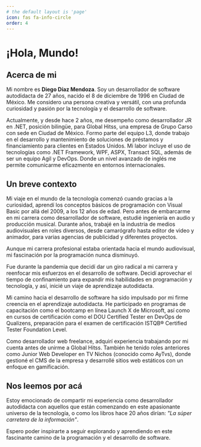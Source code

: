 ```yaml
---
# the default layout is 'page'
icon: fas fa-info-circle
order: 4
---
```

# ¡Hola, Mundo!

## Acerca de mi
Mi nombre es **Diego Díaz Mendoza**. Soy un desarrollador de software autodidacta de 27 años, nacido el 8 de diciembre de 1996 en Ciudad de México. Me considero una persona creativa y versátil, con una profunda curiosidad y pasión por la tecnología y el desarrollo de software.

Actualmente, y desde hace 2 años, me desempeño como desarrollador JR en .NET, posición bilingüe, para Global Hitss, una empresa de Grupo Carso con sede en Ciudad de México. Formo parte del equipo L3, donde trabajo en el desarrollo y mantenimiento de soluciones de préstamos y financiamiento para clientes en Estados Unidos. Mi labor incluye el uso de tecnologías como .NET Framework, WPF, ASPX, Transact SQL, además de ser un equipo Agil y DevOps. Donde un nivel avanzado de inglés me permite comunicarme eficazmente en entornos internacionales.

## Un breve contexto

Mi viaje en el mundo de la tecnología comenzó cuando gracias a la curiosidad, aprendí los conceptos básicos de programación con Visual Basic por allá del 2009, a los 12 años de edad. Pero antes de embarcarme en mi carrera como desarrollador de software, estudié ingeniería en audio y producción musical. Durante años, trabajé en la industria de medios audiovisuales en roles diversos, desde camarógrafo hasta editor de video y animador, para varias agencias de publicidad y diferentes proyectos.

Aunque mi carrera profesional estaba orientada hacia el mundo audiovisual, mi fascinación por la programación nunca disminuyó.

Fue durante la pandemia que decidí dar un giro radical a mi carrera y reenfocar mis esfuerzos en el desarrollo de software. Decidí aprovechar el tiempo de confinamiento para expandir mis habilidades en programación y tecnología, y así, inicié un viaje de aprendizaje autodidacta. 

Mi camino hacia el desarrollo de software ha sido impulsado por mi firme creencia en el aprendizaje autodidacta. He participado en programas de capacitación como el bootcamp en línea Launch X de Microsoft, así como en cursos de certificación como el DOU Certified Tester en DevOps de Qualizens, preparación para el examen de certificación ISTQB® Certified Tester Foundation Level.

Como desarrollador web freelance, adquirí experiencia trabajando por mi cuenta antes de unirme a Global Hitss. También he tenido roles anteriores como Junior Web Developer en TV Nichos (conocido como AyTvs), donde gestioné el CMS de la empresa y desarrollé sitios web estáticos con un enfoque en gamificación. 

## Nos leemos por acá

Estoy emocionado de compartir mi experiencia como desarrollador autodidacta con aquellos que están comenzando en este apasionante universo de la tecnología, o como los libros hace 20 años dirían: *"La súper carretera de la información"*. 

Espero poder inspirarte a seguir explorando y aprendiendo en este fascinante camino de la programación y el desarrollo de software. 